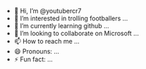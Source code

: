 - 👋 Hi, I’m @youtubercr7
- 👀 I’m interested in trolling footballers ...
- 🌱 I’m currently learning github ...
- 💞️ I’m looking to collaborate on Microsoft ...
- 📫 How to reach me ...
- 😄 Pronouns: ...
- ⚡ Fun fact: ...

<!---
youtubercr7/youtubercr7 is a ✨ special ✨ repository because its `README.md` (this file) appears on your GitHub profile.
You can click the Preview link to take a look at your changes.
--->
